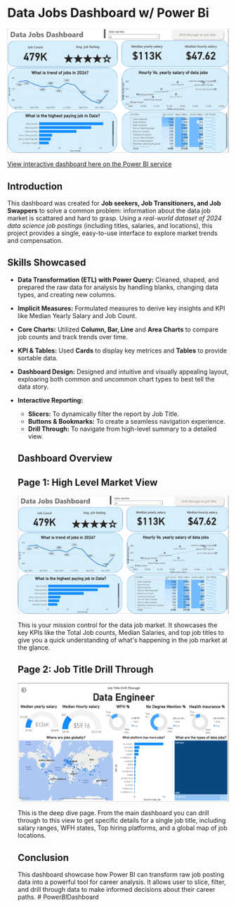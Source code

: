 # Data Jobs Dashboard w/ Power Bi

![Dashboard Page 1](/images/page1.png)

[View interactive dashboard here on the Power BI service](https://bit.ly/3TR3iab)

## Introduction

This dashboard was created for **Job seekers, Job Transitioners, and Job Swappers** to solve a common problem: information about the data job market is scattared and hard to grasp. Using a *real-world dataset of 2024 data science job postings* (including titles, salaries, and locations), this project provides a single, easy-to-use interface to explore market trends and compensation.

## Skills Showcased

- **Data Transformation (ETL) with Power Query:**
Cleaned, shaped, and prepared the raw data for analysis by handling blanks, changing data types, and creating new columns. 
- **Implicit Measures:** Formulated measures to derive key insights and KPI like Median Yearly Salary and Job Count.
- **Core Charts:** Utilized **Column, Bar, Line** and **Area Charts** to compare job counts and track trends over time.
- **KPI & Tables:** Used **Cards** to display key metrices and **Tables** to provide sortable data.
- **Dashboard Design:** Designed and intuitive and visually appealing layout, exploaring both common and uncommon chart types to best tell the data story. 
- **Interactive Reporting:**
    -   **Slicers:** To dynamically filter the report by Job Title. 
    -   **Buttons & Bookmarks:** To create a seamless navigation experience.
    -   **Drill Through:** To navigate from high-level summary to a detailed view.  

    ## Dashboard Overview

    ## Page 1: High Level Market View 

    ![Dashboard Page 1](/images/page1.png)

    This is your mission control for the data job market. It showcases the key KPIs like the Total Job counts, Median Salaries, and top job titles to give you a quick understanding of what's happening in the job market at the glance. 

    ## Page 2: Job Title Drill Through 

    ![Dahsboard Page 2](/images/page2.png)

    This is the deep dive page. From the main dashboard you can drill through to this view to get specific details for a single job title, including salary ranges, WFH states, Top hiring platforms, and a global map of job locations. 

    ## Conclusion

    This dashboard showcase how Power BI can transform raw job posting data into a powerful tool for career analysis. It allows user to slice, filter, and drill through data to make informed decisions about their career paths. 
#   P o w e r _ B I _ D a s h b o a r d 
 
 
